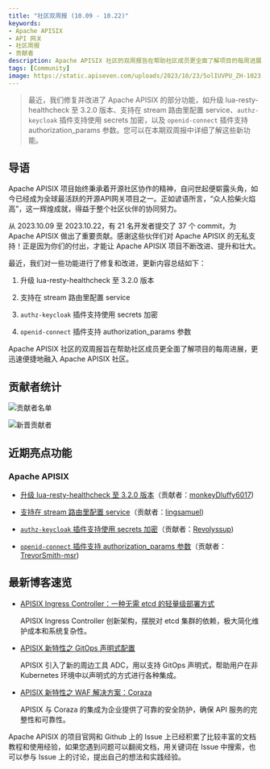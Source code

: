 ```yaml
---
title: "社区双周报 (10.09 - 10.22)"
keywords: 
- Apache APISIX
- API 网关
- 社区周报
- 贡献者
description: Apache APISIX 社区的双周报旨在帮助社区成员更全面了解项目的每周进展，更迅速便捷地融入 Apache APISIX 社区。
tags: [Community]
image: https://static.apiseven.com/uploads/2023/10/23/5olIUVPU_ZH-1023.png
---
```


> 最近，我们修复并改进了 Apache APISIX 的部分功能，如升级 lua-resty-healthcheck 至 3.2.0 版本、支持在 stream 路由里配置 service、`authz-keycloak` 插件支持使用 secrets 加密，以及 `openid-connect` 插件支持 authorization_params 参数。您可以在本期双周报中详细了解这些新功能。
<!--truncate-->

## 导语

Apache APISIX 项目始终秉承着开源社区协作的精神，自问世起便崭露头角，如今已经成为全球最活跃的开源API网关项目之一。正如谚语所言，“众人拾柴火焰高”，这一辉煌成就，得益于整个社区伙伴的协同努力。

从 2023.10.09 至 2023.10.22，有 21 名开发者提交了 37 个 commit，为 Apache APISIX 做出了重要贡献。感谢这些伙伴们对 Apache APISIX 的无私支持！正是因为你们的付出，才能让 Apache APISIX 项目不断改进、提升和壮大。

最近，我们对一些功能进行了修复和改进，更新内容总结如下：

1. 升级 lua-resty-healthcheck 至 3.2.0 版本

2. 支持在 stream 路由里配置 service

3. `authz-keycloak` 插件支持使用 secrets 加密

4. `openid-connect` 插件支持 authorization_params 参数

Apache APISIX 社区的双周报旨在帮助社区成员更全面了解项目的每周进展，更迅速便捷地融入 Apache APISIX 社区。

## 贡献者统计

![贡献者名单](https://static.apiseven.com/uploads/2023/10/23/2nDl86Bc_All-poster.png)

![新晋贡献者](https://static.apiseven.com/uploads/2023/10/27/iEMZzOhZ_New-poster.png)

## 近期亮点功能

### Apache APISIX

- [升级 lua-resty-healthcheck 至 3.2.0 版本](https://github.com/apache/apisix/pull/10307)（贡献者：[monkeyDluffy6017](https://github.com/monkeyDluffy6017))

- [支持在 stream 路由里配置 service](https://github.com/apache/apisix/pull/10298)（贡献者：[lingsamuel](https://github.com/lingsamuel))

- [`authz-keycloak` 插件支持使用 secrets 加密](https://github.com/apache/apisix/pull/10353)（贡献者：[Revolyssup](https://github.com/Revolyssup))

- [`openid-connect` 插件支持 authorization_params 参数](https://github.com/apache/apisix/pull/10058)（贡献者：[TrevorSmith-msr](https://github.com/TrevorSmith-msr))

## 最新博客速览

- [APISIX Ingress Controller：一种无需 etcd 的轻量级部署方式](https://apisix.apache.org/zh/blog/2023/10/18/ingress-apisix/)

  APISIX Ingress Controller 创新架构，摆脱对 etcd 集群的依赖，极大简化维护成本和系统复杂性。

- [APISIX 新特性之 GitOps 声明式配置](https://apisix.apache.org/zh/blog/2023/10/07/apisix-gitops-adc/)

  APISIX 引入了新的周边工具 ADC，用以支持 GitOps 声明式，帮助用户在非 Kubernetes 环境中以声明式的方式进行各种集成。

- [APISIX 新特性之 WAF 解决方案：Coraza](https://apisix.apache.org/zh/blog/2023/09/08/apisix-integrates-with-coraza/)

  APISIX 与 Coraza 的集成为企业提供了可靠的安全防护，确保 API 服务的完整性和可靠性。

Apache APISIX 的项目官网和 Github 上的 Issue 上已经积累了比较丰富的文档教程和使用经验，如果您遇到问题可以翻阅文档，用关键词在 Issue 中搜索，也可以参与 Issue 上的讨论，提出自己的想法和实践经验。
